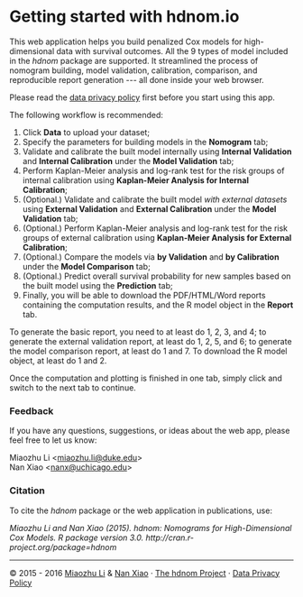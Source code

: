 
# Getting started with hdnom.io

This web application helps you build penalized Cox models for high-dimensional data with survival outcomes. All the 9 types of model included in the _hdnom_ package are supported. It streamlined the process of nomogram building, model validation, calibration, comparison, and reproducible report generation --- all done inside your web browser.

Please read the <a href="https://github.com/road2stat/hdnom-policy" target="_blank">data privacy policy</a> first before you start using this app.

The following workflow is recommended:

 1. Click **Data** to upload your dataset;
 2. Specify the parameters for building models in the **Nomogram** tab;
 3. Validate and calibrate the built model internally using **Internal Validation** and **Internal  Calibration** under the **Model Validation** tab;
 4. Perform Kaplan-Meier analysis and log-rank test for the risk groups of internal calibration using **Kaplan-Meier Analysis for Internal Calibration**;
 5. (Optional.) Validate and calibrate the built model _with external datasets_ using **External Validation** and **External Calibration** under the **Model Validation** tab;
 6. (Optional.) Perform Kaplan-Meier analysis and log-rank test for the risk groups of external calibration using **Kaplan-Meier Analysis for External Calibration**;
 7. (Optional.) Compare the models via **by Validation** and **by Calibration** under the **Model Comparison** tab;
 8. (Optional.) Predict overall survival probability for new samples based on the built model using the **Prediction** tab;
 9. Finally, you will be able to download the PDF/HTML/Word reports containing the computation results, and the R model object in the **Report** tab.

To generate the basic report, you need to at least do 1, 2, 3, and 4; to generate the external validation report, at least do 1, 2, 5, and 6; to generate the model comparison report, at least do 1 and 7. To download the R model object, at least do 1 and 2.

Once the computation and plotting is finished in one tab, simply click and switch to the next tab to continue.

### Feedback

If you have any questions, suggestions, or ideas about the web app, please feel free to let us know:

Miaozhu Li <<miaozhu.li@duke.edu>><br>
Nan Xiao <<nanx@uchicago.edu>>

### Citation

To cite the _hdnom_ package or the web application in publications, use:

<cite>
Miaozhu Li and Nan Xiao (2015). hdnom: Nomograms for High-Dimensional Cox Models. R package version 3.0. http://cran.r-project.org/package=hdnom
</cite>

<hr>
<p class="text-muted">
© 2015 - 2016 <a href="http://miaozhu.li" target="_blank">Miaozhu Li</a> & <a href="http://nanx.me" target="_blank">Nan Xiao</a> · <a href="http://hdnom.org" target="_blank">The hdnom Project</a> · <a href="https://github.com/road2stat/hdnom-policy" target="_blank">Data Privacy Policy</a>
</p>
